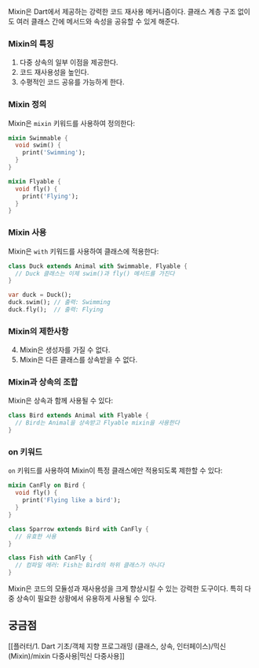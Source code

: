 Mixin은 Dart에서 제공하는 강력한 코드 재사용 메커니즘이다. 클래스 계층 구조 없이도 여러 클래스 간에 메서드와 속성을 공유할 수 있게 해준다.

### Mixin의 특징

1. 다중 상속의 일부 이점을 제공한다.
2. 코드 재사용성을 높인다.
3. 수평적인 코드 공유를 가능하게 한다.

### Mixin 정의

Mixin은 `mixin` 키워드를 사용하여 정의한다:

```dart
mixin Swimmable {
  void swim() {
    print('Swimming');
  }
}

mixin Flyable {
  void fly() {
    print('Flying');
  }
}
```

### Mixin 사용

Mixin은 `with` 키워드를 사용하여 클래스에 적용한다:

```dart
class Duck extends Animal with Swimmable, Flyable {
  // Duck 클래스는 이제 swim()과 fly() 메서드를 가진다
}

var duck = Duck();
duck.swim(); // 출력: Swimming
duck.fly();  // 출력: Flying
```

### Mixin의 제한사항

4. Mixin은 생성자를 가질 수 없다.
5. Mixin은 다른 클래스를 상속받을 수 없다.

### Mixin과 상속의 조합

Mixin은 상속과 함께 사용될 수 있다:

```dart
class Bird extends Animal with Flyable {
  // Bird는 Animal을 상속받고 Flyable mixin을 사용한다
}
```

### on 키워드

`on` 키워드를 사용하여 Mixin이 특정 클래스에만 적용되도록 제한할 수 있다:

```dart
mixin CanFly on Bird {
  void fly() {
    print('Flying like a bird');
  }
}

class Sparrow extends Bird with CanFly {
  // 유효한 사용
}

class Fish with CanFly {
  // 컴파일 에러: Fish는 Bird의 하위 클래스가 아니다
}
```

Mixin은 코드의 모듈성과 재사용성을 크게 향상시킬 수 있는 강력한 도구이다. 특히 다중 상속이 필요한 상황에서 유용하게 사용될 수 있다.

## 궁금점
[[플러터/1. Dart 기초/객체 지향 프로그래밍 (클래스, 상속, 인터페이스)/믹신 (Mixin)/mixin 다중사용|믹신 다중사용]] 